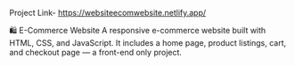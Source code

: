 Project Link- https://websiteecomwebsite.netlify.app/

🛍️ E-Commerce Website
A responsive e-commerce website built with HTML, CSS, and JavaScript. It includes a home page, product listings, cart, and checkout page — a front-end only project.
